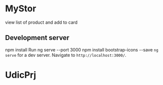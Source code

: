 # MyStor

view list of product and add to card

## Development server

npm install
Run ng serve --port 3000
npm install bootstrap-icons --save
`ng serve` for a dev server. Navigate to `http://localhost:3000/`.

# UdicPrj
